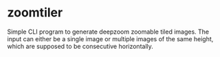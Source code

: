 # zoomtiler

Simple CLI program to generate deepzoom zoomable tiled images.
The input can either be a single image or multiple images of the same height, which are supposed to be consecutive horizontally.
